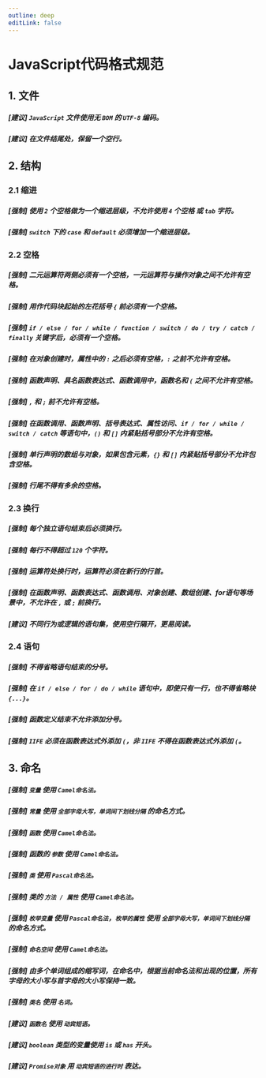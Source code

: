 ```yaml
---
outline: deep
editLink: false
---
```


# JavaScript代码格式规范

## 1. 文件

##### [建议] `JavaScript` 文件使用无 `BOM` 的 `UTF-8` 编码。

##### [建议] 在文件结尾处，保留一个空行。

## 2. 结构

### 2.1 缩进

##### [强制] 使用 `2` 个空格做为一个缩进层级，不允许使用 `4` 个空格 或 `tab` 字符。

##### [强制] `switch` 下的 `case` 和 `default` 必须增加一个缩进层级。

### 2.2 空格

##### [强制] 二元运算符两侧必须有一个空格，一元运算符与操作对象之间不允许有空格。

##### [强制] 用作代码块起始的左花括号 `{` 前必须有一个空格。

##### [强制] `if / else / for / while / function / switch / do / try / catch / finally` 关键字后，必须有一个空格。

##### [强制] 在对象创建时，属性中的 `:` 之后必须有空格，`:` 之前不允许有空格。

##### [强制] 函数声明、具名函数表达式、函数调用中，函数名和 `(` 之间不允许有空格。

##### [强制] `,` 和 `;` 前不允许有空格。

##### [强制] 在函数调用、函数声明、括号表达式、属性访问、`if / for / while / switch / catch` 等语句中，`()` 和 `[]` 内紧贴括号部分不允许有空格。

##### [强制] 单行声明的数组与对象，如果包含元素，`{}` 和 `[]` 内紧贴括号部分不允许包含空格。

##### [强制] 行尾不得有多余的空格。

### 2.3 换行

##### [强制] 每个独立语句结束后必须换行。

##### [强制] 每行不得超过 `120` 个字符。

##### [强制] 运算符处换行时，运算符必须在新行的行首。

##### [强制] 在函数声明、函数表达式、函数调用、对象创建、数组创建、for语句等场景中，不允许在 `,` 或 `;` 前换行。

##### [建议] 不同行为或逻辑的语句集，使用空行隔开，更易阅读。

### 2.4 语句

##### [强制] 不得省略语句结束的分号。

##### [强制] 在 `if / else / for / do / while` 语句中，即使只有一行，也不得省略块 `{...}`。

##### [强制] 函数定义结束不允许添加分号。

##### [强制] `IIFE` 必须在函数表达式外添加 `(`，非 `IIFE` 不得在函数表达式外添加 `(`。

## 3. 命名

##### [强制] `变量` 使用 `Camel命名法`。

##### [强制] `常量` 使用 `全部字母大写，单词间下划线分隔` 的命名方式。

##### [强制] `函数` 使用 `Camel命名法`。

##### [强制] 函数的 `参数` 使用 `Camel命名法`。

##### [强制] `类` 使用 `Pascal命名法`。

##### [强制] 类的 `方法 / 属性` 使用 `Camel命名法`。

##### [强制] `枚举变量` 使用 `Pascal命名法`，`枚举的属性` 使用 `全部字母大写，单词间下划线分隔` 的命名方式。

##### [强制] `命名空间` 使用 `Camel命名法`。

##### [强制] 由多个单词组成的缩写词，在命名中，根据当前命名法和出现的位置，所有字母的大小写与首字母的大小写保持一致。

##### [强制] `类名` 使用 `名词`。

##### [建议] `函数名` 使用 `动宾短语`。

##### [建议] `boolean` 类型的变量使用 `is` 或 `has` 开头。

##### [建议] `Promise对象` 用 `动宾短语的进行时` 表达。 